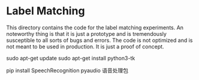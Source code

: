 # Label Matching

This directory contains the code for the label matching experiments. An noteworthy thing is that it is just a prototype and is tremendously susceptible to all sorts of bugs and errors. The code is not optimized and is not meant to be used in production. It is just a proof of concept.

sudo apt-get update
sudo apt-get install python3-tk


pip install SpeechRecognition pyaudio   语音处理包
